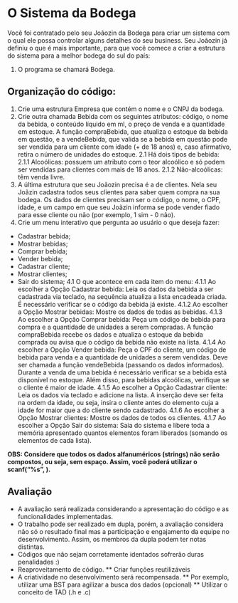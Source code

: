 # O Sistema da Bodega

Você foi contratado pelo seu Joãozin da Bodega para criar um sistema com o qual ele possa controlar alguns detalhes do seu business. Seu Joãozin já definiu o que é mais importante, para que você comece a criar a estrutura do sistema para a melhor bodega do sul do país:

1. O programa se chamará Bodega.

## Organização do código:
1. Crie uma estrutura Empresa que contém o nome e o CNPJ da bodega.
2. Crie outra chamada Bebida com os seguintes atributos: código, o nome da bebida, o conteúdo líquido em ml, o preço de venda e a quantidade em estoque.  A função compraBebida, que atualiza o estoque da bebida em questão, e  a vendeBebida, que valida se a bebida em questão pode ser vendida para um cliente com idade (+ de 18 anos) e, caso afirmativo, retira o número de unidades do estoque.
    2.1 Há dois tipos de bebida:
        2.1.1 Alcoólicas: possuem um atributo com o teor alcoólico e só podem ser vendidas para clientes com mais de 18 anos.
        2.1.2 Não-alcoólicas: têm venda livre.
3. A última estrutura que seu Joãozin precisa é a de clientes. Nela seu Joãzin cadastra todos seus clientes para saber quem compra na sua bodega. Os dados de clientes precisam ser o código, o nome, o CPF, idade, e um campo em que seu Joãzin informa se pode vender fiado para esse cliente ou não (por exemplo, 1 sim - 0 não).
4. Crie um menu interativo que pergunta ao usuário o que deseja fazer:
* Cadastrar bebida;
* Mostrar bebidas;
* Comprar bebida;
* Vender bebida;
* Cadastrar cliente;
* Mostrar clientes;
* Sair do sistema;
    4.1 O que acontece em cada item do menu:
        4.1.1 Ao escolher a Opção Cadastrar bebida: Leia os dados da bebida a ser cadastrada via teclado, na sequência atualiza a lista encadeada criada. É necessário verificar se o código da bebida já existe.
        4.1.2 Ao escolher a Opção Mostrar bebidas: Mostre os dados de todas as bebidas.
        4.1.3 Ao escolher a Opção Comprar bebida: Peça um código de bebida para compra e a quantidade de unidades a serem compradas. A função compraBebida  recebe os dados e atualiza o estoque da bebida comprada ou avisa que o código da bebida não existe na lista. 
        4.1.4 Ao escolher a Opção Vender bebida: Peça o CPF do cliente, um código de bebida para venda e a quantidade de unidades a serem vendidas. Deve ser chamada a função vendeBebida (passando os dados informados). Durante a venda de uma bebida é necessário verificar se a bebida está disponível no estoque. Além disso, para bebidas alcoólicas, verifique se o cliente é maior de idade. 
        4.1.5 Ao escolher a Opção Cadastrar cliente: Leia os dados via teclado e adicione na lista. A inserção deve ser feita na ordem da idade, ou seja, insira o cliente antes do elemento cuja a idade for maior que a do cliente sendo cadastrado.
        4.1.6 Ao escolher a Opção Mostrar clientes: Mostre os dados de todos os clientes.
        4.1.7 Ao escolher a Opção Sair do sistema: Saia do sistema e libere toda a memória apresentado quantos elementos foram liberados (somando os elementos de cada lista).  

**OBS: Considere que todos os dados alfanuméricos (strings) não serão compostos, ou seja, sem espaço. Assim, você poderá utilizar o scanf(“%s”, ).**

## Avaliação

* A avaliação será realizada considerando a apresentação do código e as funcionalidades implementadas.
* O trabalho pode ser realizado em dupla, porém, a avaliação considera não só o resultado final mas a participação e engajamento da equipe no desenvolvimento. Assim, os membros da dupla podem ter notas distintas.
* Códigos que não sejam corretamente identados sofrerão duras penalidades :)
* Reaproveitamento de código.
** Criar funções reutilizáveis
* A criatividade no desenvolvimento será recompensada.
** Por exemplo, utilizar uma BST para agilizar a busca dos dados (opcional)
** Utilizar o conceito de TAD (.h e .c)